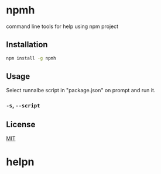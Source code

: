 # npmh

command line tools for help using npm project

## Installation


```bash
npm install -g npmh
```

## Usage

Select runnalbe script in "package.json" on prompt and run it.

### `-s`, `--script`

## License
[MIT](https://choosealicense.com/licenses/mit/)
# helpn
